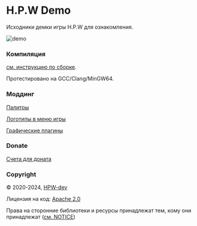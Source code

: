 # H.P.W Demo

Исходники демки игры H.P.W для ознакомления.

![demo](info/preview.gif)

### Компиляция
[см. инструкцию по сборке](script/how-to-build-ru.md).

Протестировано на GCC/Clang/MinGW64.

### Моддинг
[Палитры](info/palettes-ru.md)

[Логотипы в меню игры](info/logos-ru.md)

[Графические плагины](info/plugins-pge-ru.md)

### Donate
[Счета для доната](info/donate.md)

### Copyright
© 2020-2024, [HPW-dev](mailto:hpwdev0@gmail.com)

Лицензия на код: [Apache 2.0](LICENSE)

Права на сторонние библиотеки и ресурсы принадлежат тем, кому они принадлежат ([см. NOTICE](NOTICE))
